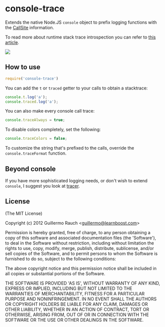 
# console-trace

Extends the native Node.JS `console` object to prefix logging functions
with the [CallSite](http://github.com/visionmedia/callsite) information.

To read more about runtime stack trace introspection you can refer to [this
article](http://www.devthought.com/2011/12/22/a-string-is-not-an-error/#beyond).

![](http://f.cl.ly/items/0r3t3i0P0D1w2K242p1U/Image%202012.03.26%2011:42:35%20AM.png)

## How to use

```js
require('console-trace')
```

You can add the `t` or `traced` getter to your calls to obtain a stacktrace:

```js
console.t.log('a');
console.traced.log('a');
```

You can also make every console call trace:

```js
console.traceAlways = true;
```

To disable colors completely, set the following:

```js
console.traceColors = false;
```

To customize the string that's prefixed to the calls, override the
`console.traceFormat` function.

## Beyond console

If you have more sophisticated logging needs, or don't wish to extend
`console`, I suggest you look at [tracer](https://github.com/baryon/tracer).

## License 

(The MIT License)

Copyright (c) 2012 Guillermo Rauch &lt;guillermo@learnboost.com&gt;

Permission is hereby granted, free of charge, to any person obtaining
a copy of this software and associated documentation files (the
'Software'), to deal in the Software without restriction, including
without limitation the rights to use, copy, modify, merge, publish,
distribute, sublicense, and/or sell copies of the Software, and to
permit persons to whom the Software is furnished to do so, subject to
the following conditions:

The above copyright notice and this permission notice shall be
included in all copies or substantial portions of the Software.

THE SOFTWARE IS PROVIDED 'AS IS', WITHOUT WARRANTY OF ANY KIND,
EXPRESS OR IMPLIED, INCLUDING BUT NOT LIMITED TO THE WARRANTIES OF
MERCHANTABILITY, FITNESS FOR A PARTICULAR PURPOSE AND NONINFRINGEMENT.
IN NO EVENT SHALL THE AUTHORS OR COPYRIGHT HOLDERS BE LIABLE FOR ANY
CLAIM, DAMAGES OR OTHER LIABILITY, WHETHER IN AN ACTION OF CONTRACT,
TORT OR OTHERWISE, ARISING FROM, OUT OF OR IN CONNECTION WITH THE
SOFTWARE OR THE USE OR OTHER DEALINGS IN THE SOFTWARE.
